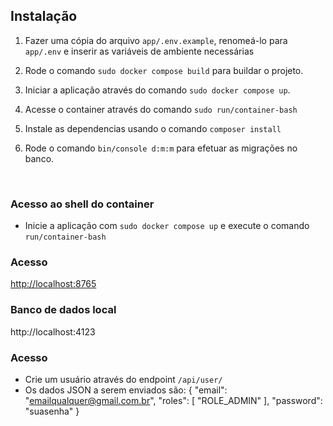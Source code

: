 ## Instalação

1. Fazer uma cópia do arquivo `app/.env.example`, renomeá-lo para `app/.env` e inserir as variáveis de ambiente necessárias


2. Rode o comando `sudo docker compose build` para buildar o projeto.
3. Iniciar a aplicação através do comando `sudo docker compose up`.
4. Acesse o container através do comando `sudo run/container-bash`
5. Instale as dependencias usando o comando `composer install`
6. Rode o comando `bin/console d:m:m` para efetuar as migrações no banco.

<br/>

### Acesso ao shell do container
- Inicie a aplicação com `sudo docker compose up` e execute o comando `run/container-bash`

### Acesso 

<a href="http://localhost:8765" >http://localhost:8765</a>

### Banco de dados local

http://localhost:4123


### Acesso 

- Crie um usuário através do endpoint `/api/user/`
- Os dados JSON a serem enviados são:
  {
  	"email": "emailqualquer@gmail.com.br",
  	"roles": [
  		"ROLE_ADMIN"
  	],
  	"password": "suasenha"
  }
